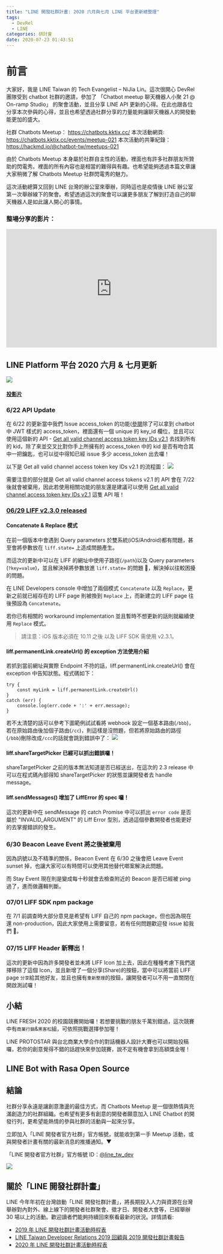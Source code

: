 ```yaml
---
title: "LINE 開發社群計畫: 2020 六月與七月 LINE 平台更新總整理"
tags:
  - DevRel
  - LINE
categories: 研討會
date: 2020-07-23 01:43:51
---
```


# 前言

大家好，我是 LINE Taiwan 的 Tech Evangelist – NiJia Lin。這次很開心 DevRel 團隊受到 chatbot 社群的邀請，參加了 「Chatbot meetup 聊天機器人小聚 21 @ On-ramp Studio」 的聚會活動，並且分享 LINE API 更新的心得。在此也跟各位分享本次參與的心得，並且也希望透過社群分享的力量能夠讓聊天機器人的開發動能更加的盛大。

社群 Chatbots Meetup： https://chatbots.kktix.cc/
本次活動網頁: https://chatbots.kktix.cc/events/meetup-021
本次活動的共筆紀錄： https://hackmd.io/@chatbot-tw/meetups-021

由於 Chatbots Meetup 本身屬於社群自主性的活動，裡面也有許多社群朋友所贊助的閃電秀。裡面的所有內容也是相當的難得與有趣。也希望能夠透過本篇文章讓大家稍微了解 Chatbots Meetup 社群閃電秀的魅力。

這次活動總算又回到 LINE 台灣的辦公室來舉辦，同時這也是疫情後 LINE 辦公室第一次舉辦線下的聚會。希望透過這次的聚會可以讓更多朋友了解到打造自己的聊天機器人是如此讓人開心的事情。

### 整場分享的影片：

<iframe width="560" height="315" src="https://www.youtube.com/embed/8Lu4LHKSMlo?controls=0&amp;start=335" frameborder="0" allow="accelerometer; autoplay; encrypted-media; gyroscope; picture-in-picture" allowfullscreen></iframe>
<!-- more -->

## LINE Platform 平台 2020 六月 & 七月更新

![](https://i.imgur.com/0KghM9l.jpg)

#### [投影片](https://speakerdeck.com/line_developers_tw/line-api-platform-update-202007)

<script async class="speakerdeck-embed" data-id="279ac2f6f39348c482533ff9f12568d0" data-ratio="1.77777777777778" src="//speakerdeck.com/assets/embed.js"></script>

### 6/22 API Update

在 6/22 的更新當中我們 Issue access_token 的功能([參閱](https://developers.line.biz/en/reference/messaging-api/#issue-channel-access-token-v2-1)除了可以拿到 chatbot 中 JWT 樣式的 access_token，裡面還有一個 unique 的 key_id 欄位，並且可以使用這個新的 API - [Get all valid channel access token key IDs v2.1](https://developers.line.biz/en/reference/messaging-api/#get-all-valid-channel-access-token-key-ids-v2-1) 去找到所有的 kid，除了來並交叉比對你手上所擁有的 access_token 中的 kid 是否有吻合其中一把鑰匙，也可以從中得知已經 issue 多少 access_token 出去囉！

以下是 Get all valid channel access token key IDs v2.1 的流程圖：
![](https://i.imgur.com/LEAYqrL.png)

<script async class="speakerdeck-embed" data-slide="3" data-id="279ac2f6f39348c482533ff9f12568d0" data-ratio="1.77777777777778" src="//speakerdeck.com/assets/embed.js"></script>

需要注意的部分就是 Get all valid channel access tokens v2.1 的 API 會在 7/22 後就會被棄用，因此若使用相關功能的朋友還是建議可以使用 [Get all valid channel access token key IDs v2.1](https://developers.line.biz/en/reference/messaging-api/#get-all-valid-channel-access-token-key-ids-v2-1) 這隻 API 哦！

### [06/29 LIFF v2.3.0 released](https://developers.line.biz/en/news/2020/06/29/release-liff-2.3/)

#### Concatenate & Replace 模式

<script async class="speakerdeck-embed" data-slide="5" data-id="279ac2f6f39348c482533ff9f12568d0" data-ratio="1.77777777777778" src="//speakerdeck.com/assets/embed.js"></script>

在前一個版本中會遇到 Query parameters 於雙系統(iOS/Android)都有問題，甚至會將參數放在 `liff.state=` 上造成問題產生。

而這次的更新中可以在 LIFF 的網址中使用子路徑(`/path`)以及 Query parameters (`?key=value`)，並且解決掉將參數放進 `liff.state=` 的問題 ，解決掉以往較困擾的問題。

在 LINE Developers console 中增加了兩個模式 `Concatenate` 以及 `Replace`，更新之前就已經存在的 LIFF page 則被換到 `Replace` 上，而新建立的 LIFF page 往後預設為 `Concatenate`。

若你已有相關的 workaround implementation 並且暫時不想更新的話則就繼續使用 `Replace` 模式。

> 請注意：iOS 版本必須在 10.11 之後 以及 LIFF SDK 需使用 v2.3.1。

#### liff.permanentLink.createUrl() 的 exception 方法使用介紹

若抓到當前網址與實際 Endpoint 不符的話，liff.permanentLink.createUrl() 會在 exception 中告知狀態。程式碼如下：

```
try {
    const myLink = liff.permanentLink.createUrl()
}
catch (err) {
    console.log(err.code + ':' + err.message);
}
```

若不太清楚的話可以參考下圖範例試試看將 webhook 設定一個基本路由(`/bbb`)，若在原始路由後加個子路由(`/cc`)，則這樣是沒問題，但若將原始路由的路徑(`/bbb`)刪除改成`/ccc`的話就會跳到錯誤中了：
![](https://i.imgur.com/Fb1pRy6.png)

#### liff.shareTargetPicker 已經可以抓出錯誤囉！

<script async class="speakerdeck-embed" data-slide="8" data-id="279ac2f6f39348c482533ff9f12568d0" data-ratio="1.77777777777778" src="//speakerdeck.com/assets/embed.js"></script>

shareTargetPicker 之前的版本無法知道是否已經送出，在這次的 2.3 release 中可以在程式碼內部得知 shareTargetPicker 的狀態並讓開發者去 handle message。

#### liff.sendMessages() 增加了 LiffError 的 spec 囉！

<script async class="speakerdeck-embed" data-slide="11" data-id="279ac2f6f39348c482533ff9f12568d0" data-ratio="1.77777777777778" src="//speakerdeck.com/assets/embed.js"></script>

這次的更新中在 sendMessage 的 catch Promise 中可以抓出 `error code` 是否屬於 "INVALID_ARGUMENT" 的 Liff Error 型別，透過這個參數開發者也能更好的去掌握錯誤的發生。

### 6/30 Beacon Leave Event 將之後被棄用

因為訊號以及不精準的關係，Beacon Event 在 6/30 之後會把 Leave Event sunset 掉，也讓大家可以有時間可以使用其他替代啷案解決此問題。

而 Stay Event 現在則是變成每十秒就會去檢查附近的 Beacon 是否已經被 ping 過了，進而做邏輯判斷。

### 07/01 LIFF SDK npm package

在 7/1 前調查時大部分意見是希望有 LIFF 自己的 npm package，但也因為現在還 non-production，因此大家使用上需要留意，若有任何問題歡迎發 issue 給我們 🙂。

### 07/15 LIFF Header 新釋出！

<script async class="speakerdeck-embed" data-slide="14" data-id="279ac2f6f39348c482533ff9f12568d0" data-ratio="1.77777777777778" src="//speakerdeck.com/assets/embed.js"></script>

這次的更新中因為許多開發者並未將 LIFF Icon 加上去，因此在種種考慮下我們選擇移除了這個 Icon，並且新增了一個分享(Share)的按鈕，當中可以將當前 LIFF page `分享`給其他好友，並且也擁有`重新整理`的按鈕，讓開發者可以不用一直關閉在開啟測試囉！

## 小結

LINE FRESH 2020 的校園競賽開始囉！若想要挑戰的朋友千萬別錯過，這次競賽中有`商業行銷`&`黑客松`組，可依照挑戰選擇參加喔！

<script async class="speakerdeck-embed" data-slide="15" data-id="279ac2f6f39348c482533ff9f12568d0" data-ratio="1.77777777777778" src="//speakerdeck.com/assets/embed.js"></script>

LINE PROTOSTAR 與台北商業大學合作的對話機器人設計大賽也可以開始投稿囉，若你的創意覺得不錯的話趕快來參加競賽，說不定有機會拿到高額獎金喔！

<script async class="speakerdeck-embed" data-slide="16" data-id="279ac2f6f39348c482533ff9f12568d0" data-ratio="1.77777777777778" src="//speakerdeck.com/assets/embed.js"></script>

## LINE Bot with Rasa Open Source

<script async class="speakerdeck-embed" data-id="e7b8ca6a36b94af0b5977e34b0ec3a30" data-ratio="1.77777777777778" src="//speakerdeck.com/assets/embed.js"></script>

## 結論

社群分享永遠是讓創意激盪的最佳方式，而 Chatbots Meetup 是一個很熱情與充滿創造力的社群組織。也希望有更多有創意的開發者願意加入 LINE Chatbot 的開發行列，更希望能熱情的參與社群的活動與一起來分享。

立即加入「LINE 開發者官方社群」官方帳號，就能收到第一手 Meetup 活動，或與開發者計畫有關的最新消息的推播通知。▼

「LINE 開發者官方社群」官方帳號 ID：[@line_tw_dev](https://lin.ee/s5RsZHo)

![](https://www.evanlin.com/images/2020/line-tw-dev-qr.png)

## 關於「LINE 開發社群計畫」

LINE 今年年初在台灣啟動「LINE 開發社群計畫」，將長期投入人力與資源在台灣舉辦對內對外、線上線下的開發者社群聚會、徵才日、開發者大會等，已經舉辦 30 場以上的活動。歡迎讀者們能夠持續回來察看最新的狀況。詳情請看:

- [2019 年 LINE 開發社群計畫活動時程表](https://engineering.linecorp.com/zh-hant/blog/line-taiwan-developer-relations-2019-plan/)
- [LINE Taiwan Developer Relations 2019 回顧與 2019 開發社群計畫報告](https://engineering.linecorp.com/zh-hant/blog/line-taiwan-developer-relations-2019/)
- [2020 年 LINE 開發社群計畫活動時程表](https://engineering.linecorp.com/zh-hant/blog/2020-line-tw-devrel/)
